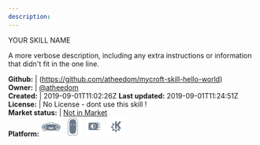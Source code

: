 ```yaml
---
description: 
---
```

YOUR SKILL NAME

A more verbose description, including any extra instructions or
information that didn't fit in the one line.

**Github:** | (https://github.com/atheedom/mycroft-skill-hello-world)  
**Owner:** | [@atheedom](https://github.com/atheedom)  
**Created:** | 2019-09-01T11:02:26Z  **Last updated:** 2019-09-01T11:24:51Z  
**License:** | No License - dont use this skill !  
**Market status:** | [Not in Market](https://market.mycroft.ai/skill/)  
**Platform:**   ![](.gitbook/assets/mark-1-icon.png)  ![](.gitbook/assets/mark-2-icon.png)  ![](.gitbook/assets/picroft-icon.png)  ![](.gitbook/assets/kde.png)   
